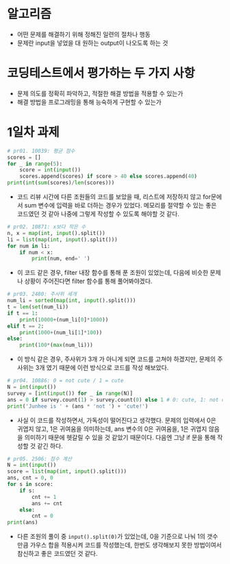 # 알고리즘

- 어떤 문제를 해결하기 위해 정해진 일련의 절차나 행동
- 문제란 input을 넣었을 대 원하는 output이 나오도록 하는 것

# 코딩테스트에서 평가하는 두 가지 사항

- 문제 의도를 정확히 파악하고, 적절한 해결 방법을 적용할 수 있는가
- 해결 방법을 프로그래밍을 통해 능숙하게 구현할 수 있는가

# 1일차 과제

```python
# pr01. 10039: 평균 점수
scores = []
for _ in range(5):
    score = int(input())
    scores.append(scores) if score > 40 else scores.append(40)
print(int(sum(scores)/len(scores)))
```

- 코드 리뷰 시간에 다른 조원들의 코드를 보았을 때, 리스트에 저장하지 않고 for문에서 sum 변수에 입력을 바로 더하는 경우가 있었다. 메모리를 절약할 수 있는 좋은 코드였던 것 같아 나중에 그렇게 작성할 수 있도록 해야할 것 같다.

```python
# pr02. 10871: x보다 작은 수
n, x = map(int, input().split())
li = list(map(int, input().split()))
for num in li:
    if num < x:
        print(num, end=' ')
```

- 이 코드 같은 경우, filter 내장 함수를 통해 푼 조원이 있었는데, 다음에 비슷한 문제나 상황이 주어진다면 filter 함수를 통해 풀어봐야겠다.

```python
# pr03. 2480: 주사위 세개
num_li = sorted(map(int, input().split()))
t = len(set(num_li))
if t == 1:
    print(10000+(num_li[0]*1000))
elif t == 2:
    print(1000+(num_li[1]*100))
else:
    print(100*(max(num_li)))
```

- 이 방식 같은 경우, 주사위가 3개 가 아니게 되면 코드를 고쳐야 하겠지만, 문제의 주사위는 3개 였기 때문에 이런 방식으로 코드를 작성 해보았다.

```python
# pr04. 10886: 0 = not cute / 1 = cute
N = int(input())
survey = [int(input()) for _ in range(N)]
ans = 0 if survey.count(1) > survey.count(0) else 1 # 0: cute, 1: not cute
print('Junhee is ' + (ans * 'not ') + 'cute!')
```

- 사실 이 코드를 작성하면서, 가독성이 떨어진다고 생각했다. 문제의 입력에서 0은 귀엽지 않고, 1은 귀여움을 의미하는데, ans 변수의 0은 귀여움을, 1은 귀엽지 않음을 의미하기 때문에 헷갈릴 수 있을 것 같았기 때문이다. 다음엔 그냥 if 문을 통해 작성할 것 같긴 하다.

```python
# pr05. 2506: 점수 계산
N = int(input())
score = list(map(int, input().split()))
ans, cnt = 0, 0
for s in score:
    if s:
        cnt += 1
        ans += cnt
    else:
        cnt = 0
print(ans)
```

- 다른 조원의 풀이 중 `input().split(0)`가 있었는데, 0을 기준으로 나눠 1의 갯수만큼 가우스 합을 적용시켜 코드를 작성했는데, 한번도 생각해보지 못한 방법이여서 참신하고 좋은 코드였던 것 같다.